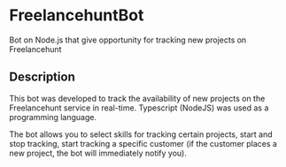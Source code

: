 # FreelancehuntBot

Bot on Node.js that give opportunity for tracking new projects on Freelancehunt

## Description

This bot was developed to track the availability of new projects on the Freelancehunt service in real-time. Typescript (NodeJS) was used as a programming language.

The bot allows you to select skills for tracking certain projects, start and stop tracking, start tracking a specific customer (if the customer places a new project, the bot will immediately notify you).
